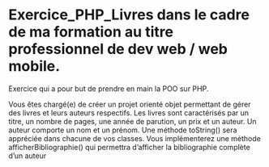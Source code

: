 # Exercice_PHP_Livres dans le cadre de ma formation au titre professionnel de dev web / web mobile.
Exercice qui a pour but de prendre en main la POO sur PHP.

Vous êtes chargé(e) de créer un projet orienté objet permettant de gérer des livres et 
leurs auteurs respectifs.
Les livres sont caractérisés par un titre, un nombre de pages, une année de parution, un prix et un 
auteur. Un auteur comporte un nom et un prénom.
Une méthode toString() sera appréciée dans chacune de vos classes.
Vous implémenterez une méthode afficherBibliographie() qui permettra d’afficher la bibliographie 
complète d’un auteur
